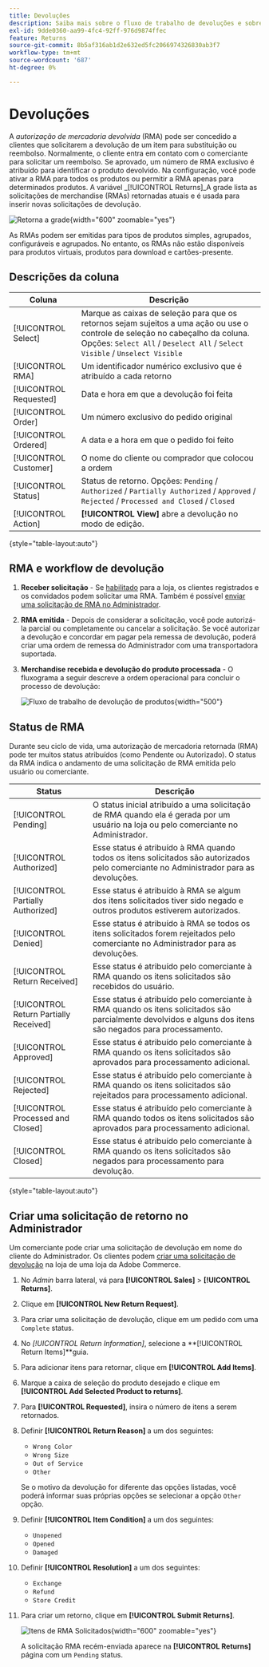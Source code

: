 ```yaml
---
title: Devoluções
description: Saiba mais sobre o fluxo de trabalho de devoluções e sobre como emitir uma autorização de mercadoria devolvida.
exl-id: 9dde0360-aa99-4fc4-92ff-976d9874ffec
feature: Returns
source-git-commit: 8b5af316ab1d2e632ed5fc2066974326830ab3f7
workflow-type: tm+mt
source-wordcount: '687'
ht-degree: 0%

---
```


# Devoluções

A _autorização de mercadoria devolvida_ (RMA) pode ser concedido a clientes que solicitarem a devolução de um item para substituição ou reembolso. Normalmente, o cliente entra em contato com o comerciante para solicitar um reembolso. Se aprovado, um número de RMA exclusivo é atribuído para identificar o produto devolvido. Na configuração, você pode ativar a RMA para todos os produtos ou permitir a RMA apenas para determinados produtos. A variável _[!UICONTROL Returns]_A grade lista as solicitações de merchandise (RMAs) retornadas atuais e é usada para inserir novas solicitações de devolução.

![Retorna a grade](./assets/return.png){width="600" zoomable="yes"}

As RMAs podem ser emitidas para tipos de produtos simples, agrupados, configuráveis e agrupados. No entanto, os RMAs não estão disponíveis para produtos virtuais, produtos para download e cartões-presente.

## Descrições da coluna

| Coluna | Descrição |
|--- |--- |
| [!UICONTROL Select] | Marque as caixas de seleção para que os retornos sejam sujeitos a uma ação ou use o controle de seleção no cabeçalho da coluna. Opções: `Select All` / `Deselect All` / `Select Visible` / `Unselect Visible` |
| [!UICONTROL RMA] | Um identificador numérico exclusivo que é atribuído a cada retorno |
| [!UICONTROL Requested] | Data e hora em que a devolução foi feita |
| [!UICONTROL Order] | Um número exclusivo do pedido original |
| [!UICONTROL Ordered] | A data e a hora em que o pedido foi feito |
| [!UICONTROL Customer] | O nome do cliente ou comprador que colocou a ordem |
| [!UICONTROL Status] | Status de retorno. Opções: `Pending` / `Authorized` / `Partially Authorized` / `Approved` / `Rejected` / `Processed and Closed` / `Closed` |
| [!UICONTROL Action] | **[!UICONTROL View]** abre a devolução no modo de edição. |

{style="table-layout:auto"}

## RMA e workflow de devolução

1. **Receber solicitação** - Se [habilitado](rma-configure.md#enable-rmas-for-your-store) para a loja, os clientes registrados e os convidados podem solicitar uma RMA. Também é possível [enviar uma solicitação de RMA no Administrador](#create-a-return-request-in-the-admin).

2. **RMA emitida** - Depois de considerar a solicitação, você pode autorizá-la parcial ou completamente ou cancelar a solicitação. Se você autorizar a devolução e concordar em pagar pela remessa de devolução, poderá criar uma ordem de remessa do Administrador com uma transportadora suportada.

3. **Merchandise recebida e devolução do produto processada** - O fluxograma a seguir descreve a ordem operacional para concluir o processo de devolução:

   ![Fluxo de trabalho de devolução de produtos](./assets/workflow-customer-returns.png){width="500"}

## Status de RMA

Durante seu ciclo de vida, uma autorização de mercadoria retornada (RMA) pode ter muitos status atribuídos (como Pendente ou Autorizado). O status da RMA indica o andamento de uma solicitação de RMA emitida pelo usuário ou comerciante.

| Status | Descrição |
|--- |--- |
| [!UICONTROL Pending] | O status inicial atribuído a uma solicitação de RMA quando ela é gerada por um usuário na loja ou pelo comerciante no Administrador. |
| [!UICONTROL Authorized] | Esse status é atribuído à RMA quando todos os itens solicitados são autorizados pelo comerciante no Administrador para as devoluções. |
| [!UICONTROL Partially Authorized] | Esse status é atribuído à RMA se algum dos itens solicitados tiver sido negado e outros produtos estiverem autorizados. |
| [!UICONTROL Denied] | Esse status é atribuído à RMA se todos os itens solicitados forem rejeitados pelo comerciante no Administrador para as devoluções. |
| [!UICONTROL Return Received] | Esse status é atribuído pelo comerciante à RMA quando os itens solicitados são recebidos do usuário. |
| [!UICONTROL Return Partially Received] | Esse status é atribuído pelo comerciante à RMA quando os itens solicitados são parcialmente devolvidos e alguns dos itens são negados para processamento. |
| [!UICONTROL Approved] | Esse status é atribuído pelo comerciante à RMA quando os itens solicitados são aprovados para processamento adicional. |
| [!UICONTROL Rejected] | Esse status é atribuído pelo comerciante à RMA quando os itens solicitados são rejeitados para processamento adicional. |
| [!UICONTROL Processed and Closed] | Esse status é atribuído pelo comerciante à RMA quando todos os itens solicitados são aprovados para processamento adicional. |
| [!UICONTROL Closed] | Esse status é atribuído pelo comerciante à RMA quando os itens solicitados são negados para processamento para devolução. |

{style="table-layout:auto"}

## Criar uma solicitação de retorno no Administrador

Um comerciante pode criar uma solicitação de devolução em nome do cliente do Administrador. Os clientes podem [criar uma solicitação de devolução](rma-customer-experience.md) na loja de uma loja da Adobe Commerce.

1. No _Admin_ barra lateral, vá para **[!UICONTROL Sales]** > **[!UICONTROL Returns]**.

1. Clique em **[!UICONTROL New Return Request]**.

1. Para criar uma solicitação de devolução, clique em um pedido com uma `Complete` status.

1. No _[!UICONTROL Return Information]_, selecione a **[!UICONTROL Return Items]**guia.

1. Para adicionar itens para retornar, clique em **[!UICONTROL Add Items]**.

1. Marque a caixa de seleção do produto desejado e clique em **[!UICONTROL Add Selected Product to returns]**.

1. Para **[!UICONTROL Requested]**, insira o número de itens a serem retornados.

1. Definir **[!UICONTROL Return Reason]** a um dos seguintes:

   - `Wrong Color`
   - `Wrong Size`
   - `Out of Service`
   - `Other`

   Se o motivo da devolução for diferente das opções listadas, você poderá informar suas próprias opções se selecionar a opção `Other` opção.

1. Definir **[!UICONTROL Item Condition]** a um dos seguintes:

   - `Unopened`
   - `Opened`
   - `Damaged`

1. Definir **[!UICONTROL Resolution]** a um dos seguintes:

   - `Exchange`
   - `Refund`
   - `Store Credit`

1. Para criar um retorno, clique em **[!UICONTROL Submit Returns]**.

   ![Itens de RMA Solicitados](./assets/return-item-request.png){width="600" zoomable="yes"}

   A solicitação RMA recém-enviada aparece na **[!UICONTROL Returns]** página com um `Pending` status.
